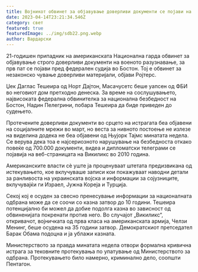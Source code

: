 ```yaml
---
title: Војникот обвинет за објавување доверливи документи се појави на суд
date: 2023-04-14T23:21:34.546Z
category: свет
featured: true
featuredImage: ../img/sdb22.png.webp
author: Вардарски
---
```


21-годишен припадник на американската Национална гарда обвинет за објавување строго доверливи документи на военото разузнавање, за прв пат се појави пред федерален судија во Бостон. Тој е обвинет за незаконско чување доверливи материјали, објави Ројтерс.

Џек Даглас Тешеира од Норт Дајтон, Масачусетс беше уапсен од ФБИ во неговиот дом претходно денеска. За време на сослушувањето, највисоката федерална обвинителка за национална безбедност на Бостон, Надин Пелегрини, побара Тешеира да биде приведен до судењето.

Протечените доверливи документи во срцето на истрагата беа објавени на социјалните мрежи во март, но веста за нивното постоење не излезе на виделина додека не беа објавени од Њујорк Тајмс минатата недела. Се верува дека тоа е најсериозното нарушување на безбедноста откако повеќе од 700.000 документи, видеа и дипломатски телеграми се појавија на веб-страницата на Викиликс во 2010 година.

Американските власти сè уште ја проценуваат штетата предизвикана од истекувањето, кое вклучуваше записи кои покажуваат наводни детали за ранливоста на украинската војска и информации за сојузниците, вклучувајќи ги Израел, Јужна Кореја и Турција.

Секој кој е осуден за свесно пренесување информации за националната одбрана може да се соочи со казна затвор до 10 години. Тешеира потенцијално би можел да добие подолга казна во зависност од обвиненијата покренати против него. Во случајот „Викиликс“, откривачот, војничката од прва класа на американската армија, Челзи Менинг, беше осудена на 35 години затвор. Демократскиот претседател Барак Обама подоцна и ја ублажи казната.

Министерството за правда минатата недела отвори формална кривична истрага за тековните протекувања по упатување од Министерството за одбрана. Протекувањето било намерно, криминално дело, соопшти Пентагон.
